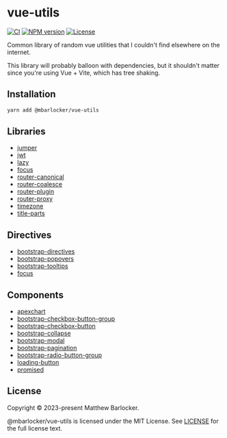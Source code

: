 # vue-utils

[![CI](https://github.com/mbarlocker/vue-utils/actions/workflows/ci.yml/badge.svg)](https://github.com/mbarlocker/vue-utils/actions/workflows/ci.yml)
[![NPM version](http://img.shields.io/npm/v/@mbarlocker/vue-utils.svg)](https://www.npmjs.com/package/@mbarlocker/vue-utils)
[![License](http://img.shields.io/badge/license-mit-blue.svg?style=flat-square)](https://raw.githubusercontent.com/mbarlocker/vue-utils/main/LICENSE)

Common library of random vue utilities that I couldn't find elsewhere on the internet.

This library will probably balloon with dependencies, but it shouldn't matter since you're using Vue + Vite, which has tree shaking.

## Installation

```sh
yarn add @mbarlocker/vue-utils
```

## Libraries

* [jumper](./src/jumper/README.md)
* [jwt](./src/jwt/README.md)
* [lazy](./src/lazy/README.md)
* [focus](./src/focus/README.md)
* [router-canonical](./src/router-canonical/README.md)
* [router-coalesce](./src/router-coalesce/README.md)
* [router-plugin](./src/router-plugin/README.md)
* [router-proxy](./src/router-proxy/README.md)
* [timezone](./src/timezone/README.md)
* [title-parts](./src/title-parts/README.md)

## Directives

* [bootstrap-directives](./src/bootstrap-directives/README.md)
* [bootstrap-popovers](./src/bootstrap-popovers/README.md)
* [bootstrap-tooltips](./src/bootstrap-tooltips/README.md)
* [focus](./src/focus/README.md)

## Components

* [apexchart](./src/apexchart/README.md)
* [bootstrap-checkbox-button-group](./src/bootstrap-checkbox-button-group/README.md)
* [bootstrap-checkbox-button](./src/bootstrap-checkbox-button/README.md)
* [bootstrap-collapse](./src/bootstrap-collapse/README.md)
* [bootstrap-modal](./src/bootstrap-modal/README.md)
* [bootstrap-pagination](./src/bootstrap-pagination/README.md)
* [bootstrap-radio-button-group](./src/bootstrap-radio-button-group/README.md)
* [loading-button](./src/loading-button/README.md)
* [promised](./src/promised/README.md)

## License

Copyright © 2023-present Matthew Barlocker.

@mbarlocker/vue-utils is licensed under the MIT License. See [LICENSE](LICENSE) for the full license text.
